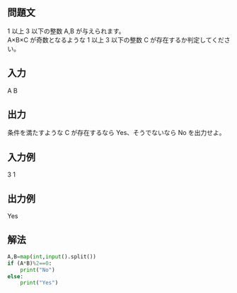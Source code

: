 ## 問題文
1 以上 
3 以下の整数 
A,B が与えられます。  
A×B×C が奇数となるような 
1 以上 
3 以下の整数 
C が存在するか判定してください。
## 入力
A B
## 出力
条件を満たすような 
C が存在するなら Yes、そうでないなら No を出力せよ。
## 入力例
3 1
## 出力例
Yes
## 解法

```python
A,B=map(int,input().split())
if (A*B)%2==0:
    print("No")
else:
    print("Yes")